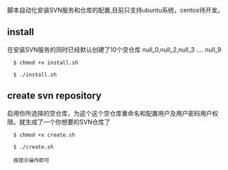 脚本自动化安装SVN服务和仓库的配置,目前只支持ubuntu系统，centos待开发。

## install
在安装SVN服务的同时已经默认创建了10个空仓库 null_0,null_2,null_3 .... null_9
```
  $ chmod +x install.sh

  $ ./install.sh
```
## create svn repository
启用你所选择的空仓库，为这个这个空仓库重命名和配置用户及用户密码用户权限。就生成了一个你想要的SVN仓库了
```
  $ chmod +x create.sh

  $ ./create.sh

  按提示操作即可
```
